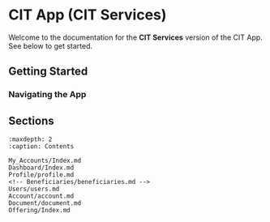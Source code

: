 
# CIT App (CIT Services)

Welcome to the documentation for the **CIT Services** version of the CIT App. See below to get started. 

## Getting Started


### Navigating the App

## Sections

```{toctree}
:maxdepth: 2
:caption: Contents

My_Accounts/Index.md
Dashboard/Index.md
Profile/profile.md
<!-- Beneficiaries/beneficiaries.md -->
Users/users.md
Account/account.md
Document/document.md
Offering/Index.md
```
